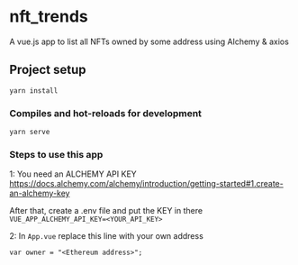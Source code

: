 # nft_trends
A vue.js app to list all NFTs owned by some address using Alchemy & axios

## Project setup
```
yarn install
```

### Compiles and hot-reloads for development
```
yarn serve
```

### Steps to use this app

1: You need an ALCHEMY API KEY
https://docs.alchemy.com/alchemy/introduction/getting-started#1.create-an-alchemy-key

After that, create a .env file and put the KEY in there
`VUE_APP_ALCHEMY_API_KEY=<YOUR_API_KEY>`


2: In `App.vue` replace this line with your own address
```
var owner = "<Ethereum address>";
```